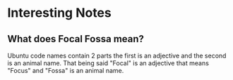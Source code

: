 # Interesting Notes  

## What does Focal Fossa mean?  
Ubuntu code names contain 2 parts the first is an adjective and the second is an animal name. That being said "Focal" is an adjective that means "Focus" and "Fossa" is an animal name.

